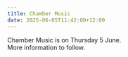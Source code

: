 ```yaml
---
title: Chamber Music
date: 2025-06-05T11:42:00+12:00
---
```

Chamber Music is on Thursday 5 June.  
More information to follow.
